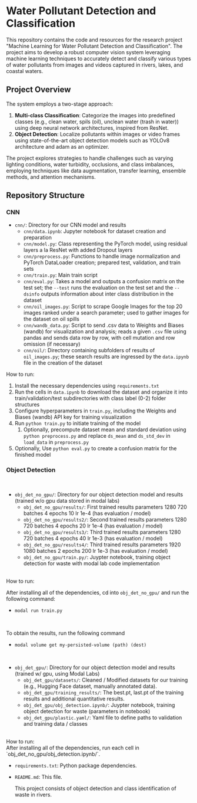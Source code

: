 # Water Pollutant Detection and Classification

This repository contains the code and resources for the research project "Machine Learning for Water Pollutant Detection and Classification". The project aims to develop a robust computer vision system leveraging machine learning techniques to accurately detect and classify various types of water pollutants from images and videos captured in rivers, lakes, and coastal waters.

## Project Overview

The system employs a two-stage approach:

1. **Multi-class Classification**: Categorize the images into predefined classes (e.g., clean water, spils (oil), unclean water (trash in water)) using deep neural network architectures, inspired from ResNet.
2. **Object Detection**: Localize pollutants within images or video frames using state-of-the-art object detection models such as YOLOv8 architecture and adam as an optimizer.

The project explores strategies to handle challenges such as varying lighting conditions, water turbidity, occlusions, and class imbalances, employing techniques like data augmentation, transfer learning, ensemble methods, and attention mechanisms.

## Repository Structure

### CNN

- `cnn/`: Directory for our CNN model and results
  - `cnn/data.ipynb`: Jupyter notebook for dataset creation and preparation
  - `cnn/model.py`: Class representing the PyTorch model, using residual layers a la ResNet with added Dropout layers
  - `cnn/preprocess.py`: Functions to handle image normalization and PyTorch DataLoader creation; prepared test, validation, and train sets
  - `cnn/train.py`: Main train script
  - `cnn/eval.py`: Takes a model and outputs a confusion matrix on the test set; the `--test` runs the evaluation on the test set and the `--dsinfo` outputs information about inter class distribution in the dataset
  - `cnn/oil_images.py`: Script to scrape Google Images for the top 20 images ranked under a search parameter; used to gather images for the dataset on oil spills
  - `cnn/wandb_data.py`: Script to send .csv data to Weights and Biases (wandb) for visualization and analysis; reads a given `.csv` file using pandas and sends data row by row, with cell mutation and row omission (if necessary)
  - `cnn/oil/`: Directory containing subfolders of results of `oil_images.py`; these search results are ingressed by the `data.ipynb` file in the creation of the dataset

How to run:

1. Install the necessary dependencies using `requirements.txt`
2. Run the cells in `data.ipynb` to download the dataset and organize it into train/validation/test subdirectories with class label (0-2) folder structures
3. Configure hyperparameters in `train.py`, including the Weights and Biases (wandb) API key for training visualization
4. Run `python train.py` to initiate training of the model
   1. Optionally, precompute dataset mean and standard deviation using `python preprocess.py` and replace `ds_mean` and `ds_std_dev` in `load_data` in `preprocess.py`
5. Optionally, Use `python eval.py` to create a confusion matrix for the finished model

### Object Detection

<br />

- `obj_det_no_gpu/`: Directory for our object detection model and results (trained w/o gpu data stored in modal labs)
  - `obj_det_no_gpu/results/`: First trained results parameters 1280 720 batches 4 epochs 10 lr 1e-4 (has evaluation / model)
  - `obj_det_no_gpu/results2/`: Second trained results parameters 1280 720 batches 4 epochs 20 lr 1e-4 (has evaluation / model)
  - `obj_det_no_gpu/results3/`: Third trained results parameters 1280 720 batches 4 epochs 40 lr 1e-3 (has evaluation / model)
  - `obj_det_no_gpu/results4/`: Third trained results parameters 1920 1080 batches 2 epochs 200 lr 1e-3 (has evaluation / model)
  - `obj_det_no_gpu/train.py/`: Juypter notebook, training object detection for waste with modal lab code implementation

<br />
How to run:
<br />

After installing all of the dependencies, cd into `obj_det_no_gpu/` and run the following command:
  - `modal run train.py`
<br />

To obtain the results, run the following command
  - `modal volume get my-persisted-volume (path) (dest)`

<br />

- `obj_det_gpu/`: Directory for our object detection model and results (trained w/ gpu, using Modal Labs)
  - `obj_det_gpu/datasets/`: Cleaned / Modified datasets for our training (e.g., Hugging Face dataset, manually annotated data).
  - `obj_det_gpu/training_results/`: The best.pt, last.pt of the training results and additional quantitative results.
  - `obj_det_gpu/obj_detection.ipynb/`: Juypter notebook, training object detection for waste (parameters in notebook)
  - `obj_det_gpu/plastic.yaml/`: Yaml file to define paths to validation and training data / classes

<br />
How to run:
<br />
After installing all of the dependencies, run each cell in `obj_det_no_gpu/obj_detection.ipynb/`.

<br />

- `requirements.txt`: Python package dependencies.
- `README.md`: This file.

  This project consists of object detection and class identification of waste in rivers.